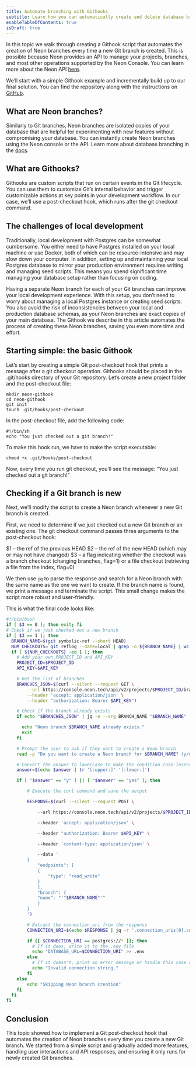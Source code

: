 ```yaml
---
title: Automate branching with Githooks
subtitle: Learn how you can automatically create and delete database branches in Neon using Githooks
enableTableOfContents: true
isDraft: true
---
```


In this topic we walk through creating a Githook script that automates the creation of Neon branches every time a new Git branch is created. This is possible because Neon provides an API to manage your projects, branches, and most other operations supported by the Neon Console. You can learn more about the Neon API [here](https://neon-console-docs-link.com).

We’ll start with a simple Githook example and incrementally build up to our final solution. You can find the repository along with the instructions on [GitHub](https://github-link.com).

## What are Neon branches?

Similarly to Git branches, Neon branches are isolated copies of your database that are helpful for experimenting with new features without compromising your database. You can instantly create Neon branches using the Neon console or the API. Learn more about database branching in the [docs](https://docs-link.com).

## What are Githooks?

Githooks are custom scripts that run on certain events in the Git lifecycle. You can use them to customize Git’s internal behavior and trigger customizable actions at key points in your development workflow. In our case, we’ll use a post-checkout hook, which runs after the git checkout command.

## The challenges of local development

Traditionally, local development with Postgres can be somewhat cumbersome. You either need to have Postgres installed on your local machine or use Docker, both of which can be resource-intensive and may slow down your computer. In addition, setting up and maintaining your local Postgres database to mirror your production environment requires writing and managing seed scripts. This means you spend significant time managing your database setup rather than focusing on coding.

Having a separate Neon branch for each of your Git branches can improve your local development experience. With this setup, you don’t need to worry about managing a local Postgres instance or creating seed scripts. You also avoid the risk of inconsistencies between your local and production database schemas, as your Neon branches are exact copies of your main database. The Githook we describe in this article automates the process of creating these Neon branches, saving you even more time and effort.

## Starting simple: the basic Githook

Let’s start by creating a simple Git post-checkout hook that prints a message after a git checkout operation. Githooks should be placed in the .git/hooks directory of your Git repository. Let’s create a new project folder and the post-checkout file:

```shell
mkdir neon-githook
cd neon-githook
git init
touch .git/hooks/post-checkout
```

In the post-checkout file, add the following code:

```shell
#!/bin/sh
echo "You just checked out a git branch!"
```

To make this hook run, we have to make the script executable:

```shell
chmod +x .git/hooks/post-checkout
```

Now, every time you run git checkout, you’ll see the message: “You just checked out a git branch!”

## Checking if a Git branch is new

Next, we’ll modify the script to create a Neon branch whenever a new Git branch is created.

First, we need to determine if we just checked out a new Git branch or an existing one. The git checkout command passes three arguments to the post-checkout hook:

$1 – the ref of the previous HEAD
$2 – the ref of the new HEAD (which may or may not have changed)
$3 – a flag indicating whether the checkout was a branch checkout (changing branches, flag=1) or a file checkout (retrieving a file from the index, flag=0)

We then use `jq` to parse the response and search for a Neon branch with the same name as the one we want to create. If the branch name is found, we print a message and terminate the script. This small change makes the script more robust and user-friendly.

This is what the final code looks like:

```bash
#!/bin/bash
if [ $3 == 0 ]; then exit; fi
# Check if we just checked out a new branch
if [ $3 == 1 ]; then
  BRANCH_NAME=$(git symbolic-ref --short HEAD)
  NUM_CHECKOUTS=`git reflog --date=local | grep -o ${BRANCH_NAME} | wc -l`
  if [ ${NUM_CHECKOUTS} -eq 1 ]; then 
    # Add your own PROJECT_ID and API_KEY
    PROJECT_ID=$PROJECT_ID
    API_KEY=$API_KEY

    # Get the list of branches
    BRANCHES_JSON=$(curl --silent --request GET \
        --url https://console.neon.tech/api/v2/projects/$PROJECT_ID/branches \
        --header 'accept: application/json' \
        --header "authorization: Bearer $API_KEY")

    # Check if the branch already exists
    if echo "$BRANCHES_JSON" | jq -e --arg BRANCH_NAME "$BRANCH_NAME" '.branches[] | select(.name == $BRANCH_NAME)' >/dev/null; then

      echo "Neon branch $BRANCH_NAME already exists."
      exit
    fi

    # Prompt the user to ask if they want to create a Neon branch
    read -p "Do you want to create a Neon branch for $BRANCH_NAME? (y/n): " answer </dev/tty

    # Convert the answer to lowercase to make the condition case-insensitive
    answer=$(echo $answer | tr '[:upper:]' '[:lower:]')

    if [ "$answer" == "y" ] || [ "$answer" == "yes" ]; then

        # Execute the curl command and save the output

        RESPONSE=$(curl --silent --request POST \

            --url https://console.neon.tech/api/v2/projects/$PROJECT_ID/branches \

            --header 'accept: application/json' \

            --header "authorization: Bearer $API_KEY" \

            --header 'content-type: application/json' \

            --data '
        {
            "endpoints": [
            {
                "type": "read_write"
            }
            ],
            "branch": {
            "name": "'"$BRANCH_NAME"'"
            }
        }
        ')

        # Extract the connection_uri from the response
        CONNECTION_URI=$(echo $RESPONSE | jq -r '.connection_uris[0].connection_uri')

        if [[ $CONNECTION_URI == postgres://* ]]; then
          # If it does, write it to the .env file
          echo "DATABASE_URL=$CONNECTION_URI" >> .env
        else
          # If it doesn't, print an error message or handle this case as needed
          echo "Invalid connection string."
        fi
    else
        echo "Skipping Neon branch creation"
    fi
  fi
fi
```

## Conclusion

This topic showed how to implement a Git post-checkout hook that automates the creation of Neon branches every time you create a new Git branch. We started from a simple script and gradually added more features, handling user interactions and API responses, and ensuring it only runs for newly created Git branches.
